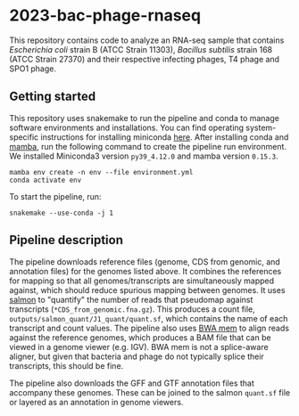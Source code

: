 # 2023-bac-phage-rnaseq

This repository contains code to analyze an RNA-seq sample that contains *Escherichia coli* strain B (ATCC Strain 11303), *Bacillus subtilis* strain 168 (ATCC Strain 27370) and their respective infecting phages, T4 phage and SPO1 phage.

## Getting started

This repository uses snakemake to run the pipeline and conda to manage software environments and installations.
You can find operating system-specific instructions for installing miniconda [here](https://docs.conda.io/en/latest/miniconda.html).
After installing conda and [mamba](https://mamba.readthedocs.io/en/latest/), run the following command to create the pipeline run environment.
We installed Miniconda3 version `py39_4.12.0` and mamba version `0.15.3`.

```
mamba env create -n env --file environment.yml
conda activate env
```

To start the pipeline, run:
```
snakemake --use-conda -j 1
```

## Pipeline description

The pipeline downloads reference files (genome, CDS from genomic, and annotation files) for the genomes listed above.
It combines the references for mapping so that all genomes/transcripts are simultaneously mapped against, which should reduce spurious mapping between genomes.
It uses [salmon](https://salmon.readthedocs.io/en/latest/salmon.html) to "quantify" the number of reads that pseudomap against transcripts (`*CDS_from_genomic.fna.gz`).
This produces a count file, `outputs/salmon_quant/J1_quant/quant.sf`, which contains the name of each transcript and count values.
The pipeline also uses [BWA mem](https://bio-bwa.sourceforge.net/bwa.shtml) to align reads against the reference genomes, which produces a BAM file that can be viewed in a genome viewer (e.g. IGV).
BWA mem is not a splice-aware aligner, but given that bacteria and phage do not typically splice their transcripts, this should be fine.

The pipeline also downloads the GFF and GTF annotation files that accompany these genomes.
These can be joined to the salmon `quant.sf` file or layered as an annotation in genome viewers.

